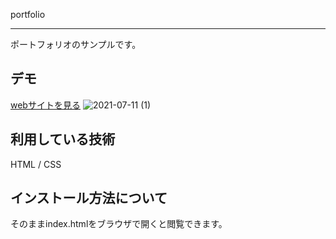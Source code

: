 portfolio
***

ポートフォリオのサンプルです。

## デモ
[webサイトを見る](https://jp-portfoli-techis.herokuapp.com/)
![2021-07-11 (1)](https://user-images.githubusercontent.com/86546083/125195650-8980ff80-e291-11eb-889f-35006f36cdeb.png)

## 利用している技術
HTML / CSS

## インストール方法について
そのままindex.htmlをブラウザで開くと閲覧できます。
